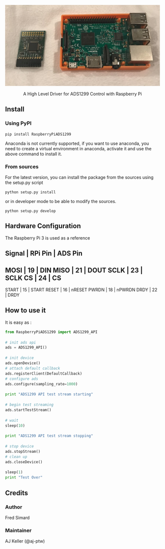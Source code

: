 <p align="center">
  <img alt="banner" src="/images/banner.jpg/" width="600">
</p>
<p align="center" href="">
  A High Level Driver for ADS1299 Control with Raspberry Pi
</p>

## Install

### Using PyPI

```
pip install RaspberryPiADS1299
```

Anaconda is not currently supported, if you want to use anaconda, you need to create a virtual environment in anaconda, activate it and use the above command to install it.

### From sources

For the latest version, you can install the package from the sources using the setup.py script

```
python setup.py install
```

or in developer mode to be able to modify the sources.

```
python setup.py develop
```

## Hardware Configuration

The Raspberry Pi 3 is used as a reference

Signal  |  RPi Pin  |  ADS Pin
--------------------------------
MOSI    |     19    |    DIN
MISO    |     21    |    DOUT
SCLK    |     23    |    SCLK
CS      |     24    |    CS
--------------------------------
START   |     15    |    START
RESET   |     16    |    nRESET
PWRDN   |     18    |    nPWRDN
DRDY    |     22    |    DRDY

## How to use it

It is easy as :

```python
from RaspberryPiADS1299 import ADS1299_API

# init ads api
ads = ADS1299_API()

# init device
ads.openDevice()
# attach default callback
ads.registerClient(DefaultCallback)
# configure ads
ads.configure(sampling_rate=1000)

print "ADS1299 API test stream starting"

# begin test streaming
ads.startTestStream()

# wait
sleep(10)

print "ADS1299 API test stream stopping"

# stop device
ads.stopStream()
# clean up
ads.closeDevice()

sleep(1)
print "Test Over"

```

## Credits

### Author
Fred Simard

### Maintainer
AJ Keller (@aj-ptw)
